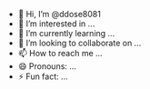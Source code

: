- 👋 Hi, I’m @ddose8081
- 👀 I’m interested in ...
- 🌱 I’m currently learning ...
- 💞️ I’m looking to collaborate on ...
- 📫 How to reach me ...
- 😄 Pronouns: ...
- ⚡ Fun fact: ...

<!---7956193028: Aaemlye-rz9wwvytgpq3xvngr8k7y8kwcna 
ddose8081/ddose8081 is a ✨ special ✨ repository because its `README.md` (this file) appears on your GitHub profile.
You can click the Preview link to take a look at your changes.
--->
